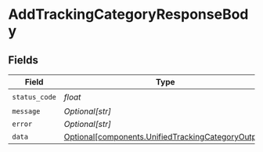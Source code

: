 # AddTrackingCategoryResponseBody


## Fields

| Field                                                                                                          | Type                                                                                                           | Required                                                                                                       | Description                                                                                                    |
| -------------------------------------------------------------------------------------------------------------- | -------------------------------------------------------------------------------------------------------------- | -------------------------------------------------------------------------------------------------------------- | -------------------------------------------------------------------------------------------------------------- |
| `status_code`                                                                                                  | *float*                                                                                                        | :heavy_check_mark:                                                                                             | N/A                                                                                                            |
| `message`                                                                                                      | *Optional[str]*                                                                                                | :heavy_minus_sign:                                                                                             | N/A                                                                                                            |
| `error`                                                                                                        | *Optional[str]*                                                                                                | :heavy_minus_sign:                                                                                             | N/A                                                                                                            |
| `data`                                                                                                         | [Optional[components.UnifiedTrackingCategoryOutput]](../../models/components/unifiedtrackingcategoryoutput.md) | :heavy_minus_sign:                                                                                             | N/A                                                                                                            |
